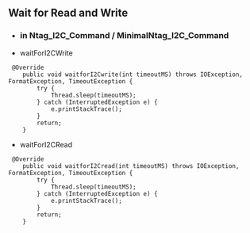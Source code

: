 <!DOCTYPE html>
<html>

<head>
  <meta charset="utf-8">
  <meta name="viewport" content="width=device-width, initial-scale=1.0">
  <title>waitForReadAndWrite</title>
  <link rel="stylesheet" href="https://stackedit.io/style.css" />
  <style type="text/css">
	blockquote {
	    color: #02151d8a;
	    padding-left: 1.5em;
	    border-left: 5px solid #0000001a;
	}
  </style>
</head>

<body class="stackedit">
  <div class="stackedit__html"><h2 id="wait-for-read-and-write">Wait for Read and Write</h2>
<ul>
<li>
<h3 id="in-ntag_i2c_command--minimalntag_i2c_command">in Ntag_I2C_Command / MinimalNtag_I2C_Command</h3>
</li>
<li>waitForI2CWrite</li>
</ul>
<pre class=" language-java"><code class="prism  language-java">	<span class="token annotation punctuation">@Override</span>  
	<span class="token keyword">public</span> <span class="token keyword">void</span> <span class="token function">waitforI2Cwrite</span><span class="token punctuation">(</span><span class="token keyword">int</span> timeoutMS<span class="token punctuation">)</span> <span class="token keyword">throws</span> IOException<span class="token punctuation">,</span> FormatException<span class="token punctuation">,</span> TimeoutException <span class="token punctuation">{</span>  
		<span class="token keyword">try</span> <span class="token punctuation">{</span>  
			Thread<span class="token punctuation">.</span><span class="token function">sleep</span><span class="token punctuation">(</span>timeoutMS<span class="token punctuation">)</span><span class="token punctuation">;</span>  
		<span class="token punctuation">}</span> <span class="token keyword">catch</span> <span class="token punctuation">(</span><span class="token class-name">InterruptedException</span> e<span class="token punctuation">)</span> <span class="token punctuation">{</span>  
			e<span class="token punctuation">.</span><span class="token function">printStackTrace</span><span class="token punctuation">(</span><span class="token punctuation">)</span><span class="token punctuation">;</span>  
		<span class="token punctuation">}</span>  
		<span class="token keyword">return</span><span class="token punctuation">;</span>  
	<span class="token punctuation">}</span>
</code></pre>
<ul>
<li>waitForI2CRead</li>
</ul>
<pre class=" language-java"><code class="prism  language-java">	<span class="token annotation punctuation">@Override</span>  
	<span class="token keyword">public</span> <span class="token keyword">void</span> <span class="token function">waitforI2Cread</span><span class="token punctuation">(</span><span class="token keyword">int</span> timeoutMS<span class="token punctuation">)</span> <span class="token keyword">throws</span> IOException<span class="token punctuation">,</span> FormatException<span class="token punctuation">,</span> TimeoutException <span class="token punctuation">{</span>  
		<span class="token keyword">try</span> <span class="token punctuation">{</span>  
			Thread<span class="token punctuation">.</span><span class="token function">sleep</span><span class="token punctuation">(</span>timeoutMS<span class="token punctuation">)</span><span class="token punctuation">;</span>  
		<span class="token punctuation">}</span> <span class="token keyword">catch</span> <span class="token punctuation">(</span><span class="token class-name">InterruptedException</span> e<span class="token punctuation">)</span> <span class="token punctuation">{</span>  
			e<span class="token punctuation">.</span><span class="token function">printStackTrace</span><span class="token punctuation">(</span><span class="token punctuation">)</span><span class="token punctuation">;</span>  
		<span class="token punctuation">}</span>  
		<span class="token keyword">return</span><span class="token punctuation">;</span>  
	<span class="token punctuation">}</span>
</code></pre>
</div>
</body>

</html>
